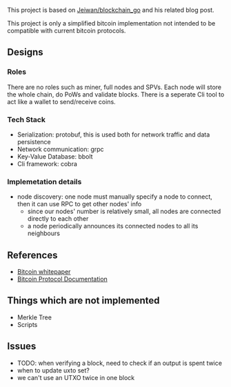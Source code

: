 This project is based on [Jeiwan/blockchain_go](https://github.com/Jeiwan/blockchain_go) and his related blog post.

This project is only a simplified bitcoin implementation not intended to be compatible with current bitcoin protocols.

## Designs
### Roles
There are no roles such as miner, full nodes and SPVs. Each node will store the whole chain, do PoWs and validate blocks. There is a seperate Cli tool to act like a wallet to send/receive coins.

### Tech Stack
- Serialization: protobuf, this is used both for network traffic and data persistence
- Network communication: grpc
- Key-Value Database: bbolt
- Cli framework: cobra

### Implemetation details
- node discovery: one node must manually specify a node to connect, then it can use RPC to get other nodes' info
    - since our nodes' number is relatively small, all nodes are connected directly to each other
    - a node periodically announces its connected nodes to all its neighbours

## References
- [Bitcoin whitepaper](https://bitcoin.org/bitcoin.pdf)
- [Bitcoin Protocol Documentation](https://en.bitcoin.it/wiki/Protocol_documentation)

## Things which are not implemented
- Merkle Tree
- Scripts

## Issues
- TODO: when verifying a block, need to check if an output is spent twice
- when to update uxto set?
- we can't use an UTXO twice in one block